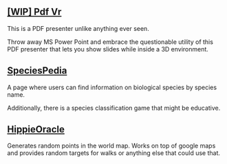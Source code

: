 ## <a href="http://nutshellbiotech.ddns.net:8010" class="service-button">[WIP] Pdf Vr</a>

This is a PDF presenter unlike anything ever seen. 

Throw away MS Power Point and embrace the questionable utility
of this PDF presenter that lets you show slides while inside a 3D environment.


## <a href="http://nutshellbiotech.ddns.net:8001" class="service-button">SpeciesPedia</a>

A page where users can find information on biological species by species name. 

Additionally, there is a species classification game that might be educative.

## <a href="http://nutshellbiotech.ddns.net:3003" class="service-button">HippieOracle</a>

Generates random points in the world map.
Works on top of google maps and provides random targets for walks or anything else that could use that.
